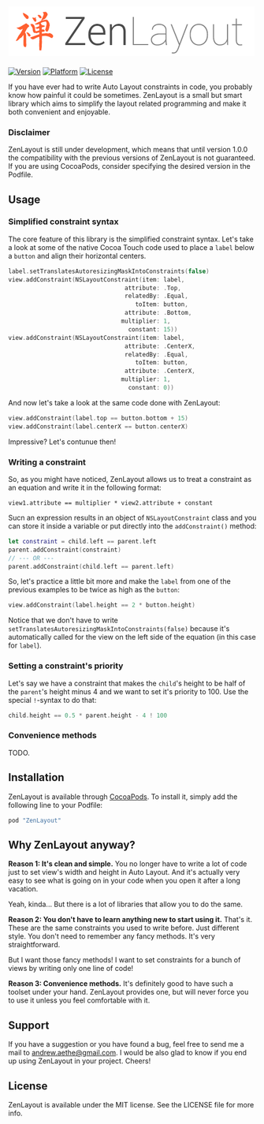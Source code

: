 ![ZenLayout](https://github.com/aethe/ZenLayout/blob/master/Images/logo.png)
-

[![Version](https://img.shields.io/cocoapods/v/ZenLayout.svg?style=flat)](http://cocoapods.org/pods/ZenLayout) [![Platform](https://img.shields.io/cocoapods/p/ZenLayout.svg?style=flat)](http://cocoapods.org/pods/ZenLayout) [![License](https://img.shields.io/cocoapods/l/ZenLayout.svg?style=flat)](http://cocoapods.org/pods/ZenLayout)

If you have ever had to write Auto Layout constraints in code, you probably know how painful it could be sometimes. ZenLayout is a small but smart library which aims to simplify the layout related programming and make it both convenient and enjoyable.

### Disclaimer

ZenLayout is still under development, which means that until version 1.0.0 the compatibility with the previous versions of ZenLayout is not guaranteed. If you are using CocoaPods, consider specifying the desired version in the Podfile.

## Usage

### Simplified constraint syntax

The core feature of this library is the simplified constraint syntax. Let's take a look at some of the native Cocoa Touch code used to place a `label` below a `button` and align their horizontal centers.

```swift
label.setTranslatesAutoresizingMaskIntoConstraints(false)
view.addConstraint(NSLayoutConstraint(item: label,
                                 attribute: .Top,
                                 relatedBy: .Equal,
                                    toItem: button,
                                 attribute: .Bottom,
                                multiplier: 1,
                                  constant: 15))
view.addConstraint(NSLayoutConstraint(item: label,
                                 attribute: .CenterX,
                                 relatedBy: .Equal,
                                    toItem: button,
                                 attribute: .CenterX,
                                multiplier: 1,
                                  constant: 0))
```

And now let's take a look at the same code done with ZenLayout:

```swift
view.addConstraint(label.top == button.bottom + 15)
view.addConstraint(label.centerX == button.centerX)
```

Impressive? Let's contunue then!

### Writing a constraint

So, as you might have noticed, ZenLayout allows us to treat a constraint as an equation and write it in the following format:

```
view1.attribute == multiplier * view2.attribute + constant
```

Sucn an expression results in an object of `NSLayoutConstraint` class and you can store it inside a variable or put directly into the `addConstraint()` method:

```swift
let constraint = child.left == parent.left
parent.addConstraint(constraint)
// --- OR ---
parent.addConstraint(child.left == parent.left)
```

So, let's practice a little bit more and make the `label` from one of the previous examples to be twice as high as the `button`:

```swift
view.addConstraint(label.height == 2 * button.height)
```

Notice that we don't have to write `setTranslatesAutoresizingMaskIntoConstraints(false)` because it's automatically called for the view on the left side of the equation (in this case for `label`).

### Setting a constraint's priority

Let's say we have a constraint that makes the `child`'s height to be half of the `parent`'s height minus 4 and we want to set it's priority to 100. Use the special `!`-syntax to do that:

```swift
child.height == 0.5 * parent.height - 4 ! 100
```

### Convenience methods

TODO.

## Installation

ZenLayout is available through [CocoaPods](http://cocoapods.org). To install it, simply add the following line to your Podfile:

```ruby
pod "ZenLayout"
```

## Why ZenLayout anyway?

**Reason 1: It's clean and simple.** You no longer have to write a lot of code just to set view's width and height in Auto Layout. And it's actually very easy to see what is going on in your code when you open it after a long vacation.

Yeah, kinda... But there is a lot of libraries that allow you to do the same.

**Reason 2: You don't have to learn anything new to start using it.** That's it. These are the same constraints you used to write before. Just different style. You don't need to remember any fancy methods. It's very straightforward.

But I want those fancy methods! I want to set constraints for a bunch of views by writing only one line of code!

**Reason 3: Convenience methods.** It's definitely good to have such a toolset under your hand. ZenLayout provides one, but will never force you to use it unless you feel comfortable with it.

## Support

If you have a suggestion or you have found a bug, feel free to send me a mail to andrew.aethe@gmail.com. I would be also glad to know if you end up using ZenLayout in your project. Cheers!

## License

ZenLayout is available under the MIT license. See the LICENSE file for more info.
